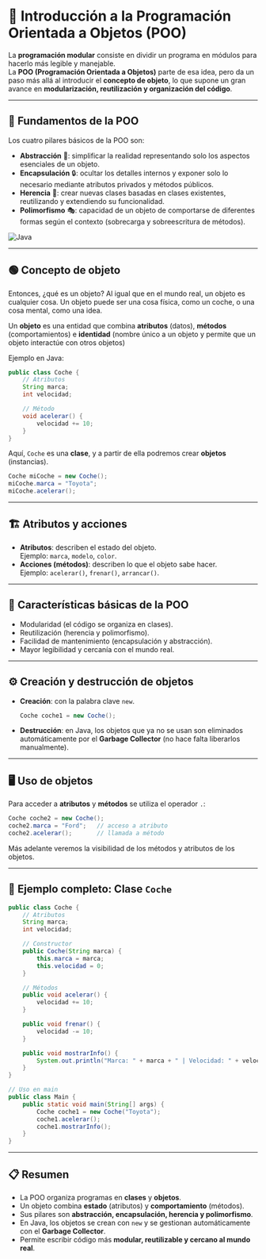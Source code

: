 # 💾 Introducción a la Programación Orientada a Objetos (POO)

La **programación modular** consiste en dividir un programa en módulos para hacerlo más legible y manejable.  
La **POO (Programación Orientada a Objetos)** parte de esa idea, pero da un paso más allá al introducir el **concepto de objeto**, lo que supone un gran avance en **modularización, reutilización y organización del código**.

---

## 🔑 Fundamentos de la POO
Los cuatro pilares básicos de la POO son:

- **Abstracción** 🧩: simplificar la realidad representando solo los aspectos esenciales de un objeto.  
- **Encapsulación** 🔒: ocultar los detalles internos y exponer solo lo necesario mediante atributos privados y métodos públicos.  
- **Herencia** 🧬: crear nuevas clases basadas en clases existentes, reutilizando y extendiendo su funcionalidad.  
- **Polimorfismo** 🎭: capacidad de un objeto de comportarse de diferentes formas según el contexto (sobrecarga y sobreescritura de métodos).  

![Java](../img/Object-Oriented-Programming.png)

---

## 🟢 Concepto de objeto
Entonces, ¿qué es un objeto? Al igual que en el mundo real, un objeto es cualquier cosa. Un objeto puede ser una cosa física, como un coche, o una cosa mental, como una idea.

Un **objeto** es una entidad que combina **atributos** (datos), **métodos** (comportamientos) e **identidad** (nombre único a un objeto y permite que un objeto interactúe con otros objetos) 

Ejemplo en Java:

```java
public class Coche {
    // Atributos
    String marca;
    int velocidad;

    // Método
    void acelerar() {
        velocidad += 10;
    }
}
```

Aquí, `Coche` es una **clase**, y a partir de ella podremos crear **objetos** (instancias).

```java
Coche miCoche = new Coche();
miCoche.marca = "Toyota";
miCoche.acelerar();
```

---

## 🏗️ Atributos y acciones
- **Atributos**: describen el estado del objeto.  
  Ejemplo: `marca`, `modelo`, `color`.  
- **Acciones (métodos)**: describen lo que el objeto sabe hacer.  
  Ejemplo: `acelerar()`, `frenar()`, `arrancar()`.  

---

## 🌟 Características básicas de la POO
- Modularidad (el código se organiza en clases).  
- Reutilización (herencia y polimorfismo).  
- Facilidad de mantenimiento (encapsulación y abstracción).  
- Mayor legibilidad y cercanía con el mundo real.  

---

## ⚙️ Creación y destrucción de objetos
- **Creación**: con la palabra clave `new`.  
  ```java
  Coche coche1 = new Coche();
  ```

- **Destrucción**: en Java, los objetos que ya no se usan son eliminados automáticamente por el **Garbage Collector** (no hace falta liberarlos manualmente).  

---

## 🖥️ Uso de objetos
Para acceder a **atributos** y **métodos** se utiliza el operador `.`:

```java
Coche coche2 = new Coche();
coche2.marca = "Ford";   // acceso a atributo
coche2.acelerar();       // llamada a método
```

Más adelante veremos la visibilidad de los métodos y atributos de los objetos.

---

## 🚗 Ejemplo completo: Clase `Coche`
```java
public class Coche {
    // Atributos
    String marca;
    int velocidad;

    // Constructor
    public Coche(String marca) {
        this.marca = marca;
        this.velocidad = 0;
    }

    // Métodos
    public void acelerar() {
        velocidad += 10;
    }

    public void frenar() {
        velocidad -= 10;
    }

    public void mostrarInfo() {
        System.out.println("Marca: " + marca + " | Velocidad: " + velocidad);
    }
}

// Uso en main
public class Main {
    public static void main(String[] args) {
        Coche coche1 = new Coche("Toyota");
        coche1.acelerar();
        coche1.mostrarInfo();
    }
}
```

---

## 📋 Resumen
- La POO organiza programas en **clases** y **objetos**.  
- Un objeto combina **estado** (atributos) y **comportamiento** (métodos).  
- Sus pilares son **abstracción, encapsulación, herencia y polimorfismo**.  
- En Java, los objetos se crean con `new` y se gestionan automáticamente con el **Garbage Collector**.  
- Permite escribir código más **modular, reutilizable y cercano al mundo real**.
